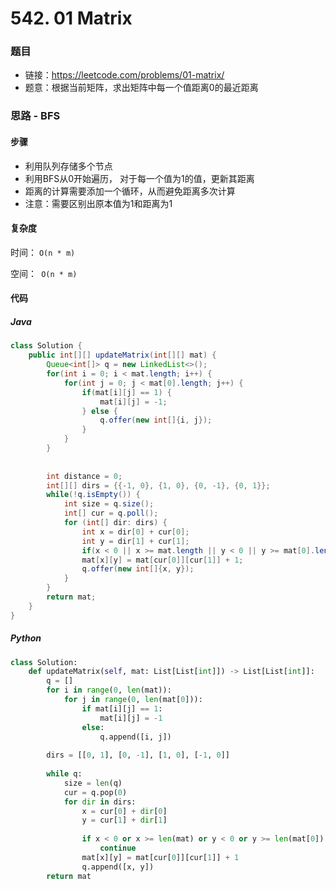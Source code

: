 

# 542. 01 Matrix

### 题目

- 链接：https://leetcode.com/problems/01-matrix/
- 题意：根据当前矩阵，求出矩阵中每一个值距离0的最近距离



### 思路 - BFS

#### 步骤

- 利用队列存储多个节点
- 利用BFS从0开始遍历， 对于每一个值为1的值，更新其距离
- 距离的计算需要添加一个循环，从而避免距离多次计算
- 注意：需要区别出原本值为1和距离为1



#### 复杂度

时间： `O(n * m)`

空间：` O(n * m)`



#### 代码

##### Java

```java
class Solution {
    public int[][] updateMatrix(int[][] mat) {
        Queue<int[]> q = new LinkedList<>();
        for(int i = 0; i < mat.length; i++) {
            for(int j = 0; j < mat[0].length; j++) {
                if(mat[i][j] == 1) {
                    mat[i][j] = -1;
                } else {
                    q.offer(new int[]{i, j});
                }
            }
        }
        
        
        int distance = 0;
        int[][] dirs = {{-1, 0}, {1, 0}, {0, -1}, {0, 1}};
        while(!q.isEmpty()) {
            int size = q.size();
            int[] cur = q.poll();
            for (int[] dir: dirs) {
                int x = dir[0] + cur[0];
                int y = dir[1] + cur[1];
                if(x < 0 || x >= mat.length || y < 0 || y >= mat[0].length || mat[x][y] != -1) continue;
                mat[x][y] = mat[cur[0]][cur[1]] + 1;
                q.offer(new int[]{x, y});
            }
        }
        return mat;
    }
}
```



##### Python

```python
class Solution:
    def updateMatrix(self, mat: List[List[int]]) -> List[List[int]]:
        q = []
        for i in range(0, len(mat)):
            for j in range(0, len(mat[0])):
                if mat[i][j] == 1:
                    mat[i][j] = -1
                else:
                    q.append([i, j])
        
        dirs = [[0, 1], [0, -1], [1, 0], [-1, 0]]
        
        while q:
            size = len(q)
            cur = q.pop(0)
            for dir in dirs:
                x = cur[0] + dir[0]
                y = cur[1] + dir[1]
                
                if x < 0 or x >= len(mat) or y < 0 or y >= len(mat[0]) or mat[x][y] != -1:
                    continue
                mat[x][y] = mat[cur[0]][cur[1]] + 1
                q.append([x, y])
        return mat
```

